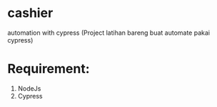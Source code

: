 # cashier
automation with cypress (Project latihan bareng buat automate pakai cypress)

# Requirement:
1. NodeJs
2. Cypress